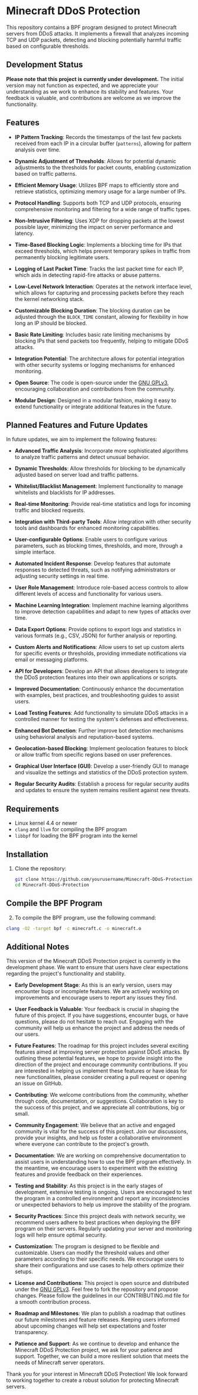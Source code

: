# Minecraft DDoS Protection

This repository contains a BPF program designed to protect Minecraft servers from DDoS attacks. It implements a firewall that analyzes incoming TCP and UDP packets, detecting and blocking potentially harmful traffic based on configurable thresholds.

## Development Status

**Please note that this project is currently under development.** The initial version may not function as expected, and we appreciate your understanding as we work to enhance its stability and features. Your feedback is valuable, and contributions are welcome as we improve the functionality.

## Features

- **IP Pattern Tracking**: Records the timestamps of the last few packets received from each IP in a circular buffer (`patterns`), allowing for pattern analysis over time.

- **Dynamic Adjustment of Thresholds**: Allows for potential dynamic adjustments to the thresholds for packet counts, enabling customization based on traffic patterns.

- **Efficient Memory Usage**: Utilizes BPF maps to efficiently store and retrieve statistics, optimizing memory usage for a large number of IPs.

- **Protocol Handling**: Supports both TCP and UDP protocols, ensuring comprehensive monitoring and filtering for a wide range of traffic types.

- **Non-Intrusive Filtering**: Uses XDP for dropping packets at the lowest possible layer, minimizing the impact on server performance and latency.

- **Time-Based Blocking Logic**: Implements a blocking time for IPs that exceed thresholds, which helps prevent temporary spikes in traffic from permanently blocking legitimate users.

- **Logging of Last Packet Time**: Tracks the last packet time for each IP, which aids in detecting rapid-fire attacks or abuse patterns.

- **Low-Level Network Interaction**: Operates at the network interface level, which allows for capturing and processing packets before they reach the kernel networking stack.

- **Customizable Blocking Duration**: The blocking duration can be adjusted through the `BLOCK_TIME` constant, allowing for flexibility in how long an IP should be blocked.

- **Basic Rate Limiting**: Includes basic rate limiting mechanisms by blocking IPs that send packets too frequently, helping to mitigate DDoS attacks.

- **Integration Potential**: The architecture allows for potential integration with other security systems or logging mechanisms for enhanced monitoring.

- **Open Source**: The code is open-source under the [GNU GPLv3](LICENSE), encouraging collaboration and contributions from the community.

- **Modular Design**: Designed in a modular fashion, making it easy to extend functionality or integrate additional features in the future.


## Planned Features and Future Updates

In future updates, we aim to implement the following features:

- **Advanced Traffic Analysis**: Incorporate more sophisticated algorithms to analyze traffic patterns and detect unusual behavior.

- **Dynamic Thresholds**: Allow thresholds for blocking to be dynamically adjusted based on server load and traffic patterns.

- **Whitelist/Blacklist Management**: Implement functionality to manage whitelists and blacklists for IP addresses.

- **Real-time Monitoring**: Provide real-time statistics and logs for incoming traffic and blocked requests.

- **Integration with Third-party Tools**: Allow integration with other security tools and dashboards for enhanced monitoring capabilities.

- **User-configurable Options**: Enable users to configure various parameters, such as blocking times, thresholds, and more, through a simple interface.

- **Automated Incident Response**: Develop features that automate responses to detected threats, such as notifying administrators or adjusting security settings in real time.

- **User Role Management**: Introduce role-based access controls to allow different levels of access and functionality for various users.

- **Machine Learning Integration**: Implement machine learning algorithms to improve detection capabilities and adapt to new types of attacks over time.

- **Data Export Options**: Provide options to export logs and statistics in various formats (e.g., CSV, JSON) for further analysis or reporting.

- **Custom Alerts and Notifications**: Allow users to set up custom alerts for specific events or thresholds, providing immediate notifications via email or messaging platforms.

- **API for Developers**: Develop an API that allows developers to integrate the DDoS protection features into their own applications or scripts.

- **Improved Documentation**: Continuously enhance the documentation with examples, best practices, and troubleshooting guides to assist users.

- **Load Testing Features**: Add functionality to simulate DDoS attacks in a controlled manner for testing the system's defenses and effectiveness.

- **Enhanced Bot Detection**: Further improve bot detection mechanisms using behavioral analysis and reputation-based systems.

- **Geolocation-based Blocking**: Implement geolocation features to block or allow traffic from specific regions based on user preferences.

- **Graphical User Interface (GUI)**: Develop a user-friendly GUI to manage and visualize the settings and statistics of the DDoS protection system.

- **Regular Security Audits**: Establish a process for regular security audits and updates to ensure the system remains resilient against new threats.


## Requirements

- Linux kernel 4.4 or newer
- `clang` and `llvm` for compiling the BPF program
- `libbpf` for loading the BPF program into the kernel

## Installation

1. Clone the repository:
   ```bash
   git clone https://github.com/yourusername/Minecraft-DDoS-Protection.git
   cd Minecraft-DDoS-Protection
   ```
## Compile the BPF Program

2. To compile the BPF program, use the following command:

```bash
clang -O2 -target bpf -c minecraft.c -o minecraft.o
```


## Additional Notes

This version of the Minecraft DDoS Protection project is currently in the development phase. We want to ensure that users have clear expectations regarding the project's functionality and stability. 

- **Early Development Stage**: As this is an early version, users may encounter bugs or incomplete features. We are actively working on improvements and encourage users to report any issues they find.

- **User Feedback is Valuable**: Your feedback is crucial in shaping the future of this project. If you have suggestions, encounter bugs, or have questions, please do not hesitate to reach out. Engaging with the community will help us enhance the project and address the needs of our users.

- **Future Features**: The roadmap for this project includes several exciting features aimed at improving server protection against DDoS attacks. By outlining these potential features, we hope to provide insight into the direction of the project and encourage community contributions. If you are interested in helping us implement these features or have ideas for new functionalities, please consider creating a pull request or opening an issue on GitHub.

- **Contributing**: We welcome contributions from the community, whether through code, documentation, or suggestions. Collaboration is key to the success of this project, and we appreciate all contributions, big or small.

- **Community Engagement**: We believe that an active and engaged community is vital for the success of this project. Join our discussions, provide your insights, and help us foster a collaborative environment where everyone can contribute to the project's growth.

- **Documentation**: We are working on comprehensive documentation to assist users in understanding how to use the BPF program effectively. In the meantime, we encourage users to experiment with the existing features and provide feedback on their experiences.

- **Testing and Stability**: As this project is in the early stages of development, extensive testing is ongoing. Users are encouraged to test the program in a controlled environment and report any inconsistencies or unexpected behaviors to help us improve the stability of the program.

- **Security Practices**: Since this project deals with network security, we recommend users adhere to best practices when deploying the BPF program on their servers. Regularly updating your server and monitoring logs will help ensure optimal security.

- **Customization**: The program is designed to be flexible and customizable. Users can modify the threshold values and other parameters according to their specific needs. We encourage users to share their configurations and use cases to help others optimize their setups.

- **License and Contributions**: This project is open source and distributed under the [GNU GPLv3](LICENSE). Feel free to fork the repository and propose changes. Please follow the guidelines in our CONTRIBUTING.md file for a smooth contribution process.

- **Roadmap and Milestones**: We plan to publish a roadmap that outlines our future milestones and feature releases. Keeping users informed about upcoming changes will help set expectations and foster transparency.

- **Patience and Support**: As we continue to develop and enhance the Minecraft DDoS Protection project, we ask for your patience and support. Together, we can build a more resilient solution that meets the needs of Minecraft server operators.


Thank you for your interest in Minecraft DDoS Protection! We look forward to working together to create a robust solution for protecting Minecraft servers.



  
